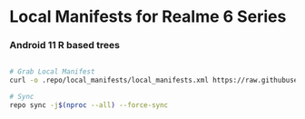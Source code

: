 # Local Manifests for Realme 6 Series #

### Android 11 R based trees ###

```bash

# Grab Local Manifest
curl -o .repo/local_manifests/local_manifests.xml https://raw.githubusercontent.com/iamthecloverly/local_manifest/master/local_manifest.xml --create-dirs

# Sync
repo sync -j$(nproc --all) --force-sync
```
